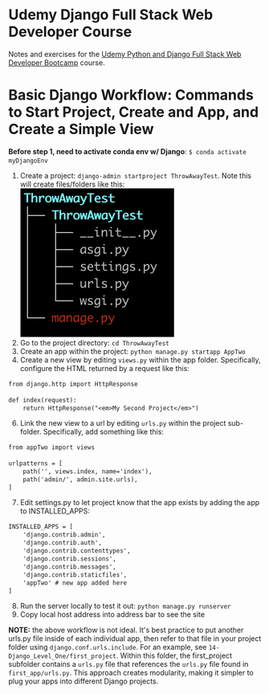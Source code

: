 # Udemy Django Full Stack Web Developer Course

Notes and exercises for the [Udemy Python and Django Full Stack Web Developer Bootcamp](https://www.udemy.com/course/python-and-django-full-stack-web-developer-bootcamp/) course.


# Basic Django Workflow: Commands to Start Project, Create and App, and Create a Simple View

**Before step 1, need to activate conda env w/ Django**: `$ conda activate myDjangoEnv`

1. Create a project: `django-admin startproject ThrowAwayTest`. Note this will create files/folders like this: 
![Alt text](misc_images/django_project_initial_structure.png)
2. Go to the project directory: `cd ThrowAwayTest`
3. Create an app within the project: `python manage.py startapp AppTwo`
4. Create a new view by editing `views.py` within the app folder. Specifically, configure the HTML returned by a request like this:
```
from django.http import HttpResponse

def index(request):
    return HttpResponse("<em>My Second Project</em>")
```
6. Link the new view to a url by editing `urls.py` within the project sub-folder. Specifically, add something like this: 
```
from appTwo import views

urlpatterns = [
    path('', views.index, name='index'),
    path('admin/', admin.site.urls),
]
```

7. Edit settings.py to let project know that the app exists by adding the app to INSTALLED_APPS:
```
INSTALLED_APPS = [
    'django.contrib.admin',
    'django.contrib.auth',
    'django.contrib.contenttypes',
    'django.contrib.sessions',
    'django.contrib.messages',
    'django.contrib.staticfiles',
    'appTwo' # new app added here
]
```
8. Run the server locally to test it out: `python manage.py runserver`
9. Copy local host address into address bar to see the site


**NOTE:** the above workflow is not ideal. It's best practice to put another urls.py file inside of each individual app, then refer to that
file in your project folder using `django.conf.urls.include`. For an example, see `14-Django_Level_One/first_project`. Within this folder,
the first_project subfolder contains a `urls.py` file that references the `urls.py` file found in `first_app/urls.py`. This approach creates 
modularity, making it simpler to plug your apps into different Django projects.